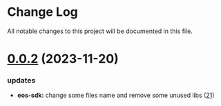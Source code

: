 
# Change Log

All notable changes to this project will be documented in this file.

# [0.0.2](https://github.com/okx/go-wallet-sdk) (2023-11-20)

### updates

- **eos-sdk:** change some files name and remove some unused libs ([21](https://github.com/okx/go-wallet-sdk/pull/21))
